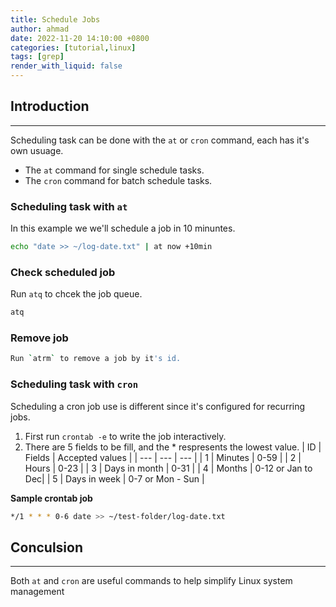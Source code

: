```yaml
---
title: Schedule Jobs
author: ahmad
date: 2022-11-20 14:10:00 +0800
categories: [tutorial,linux]
tags: [grep]
render_with_liquid: false
---
```


## Introduction
---
Scheduling task can be done with the `at` or `cron` command, each has it's own usuage.
- The `at` command for single schedule tasks.
- The `cron` command for batch schedule tasks.

### Scheduling task with `at`
In this example we we'll schedule a job in 10 minuntes.
```bash
echo "date >> ~/log-date.txt" | at now +10min
```

### Check scheduled job
Run `atq` to chcek the job queue.
```bash
atq
```

### Remove job 
```bash
Run `atrm` to remove a job by it's id.
```

### Scheduling task with `cron`
Scheduling a cron job use is different since it's configured for recurring jobs. 
1. First run `crontab -e` to write the job interactively.
2. There are 5 fields to be fill, and the * respresents the lowest value.
    | ID | Fields | Accepted values |
    | --- | --- | --- |
    | 1 | Minutes | 0-59 |
    | 2 | Hours | 0-23 |
    | 3 | Days in month | 0-31 | 
    | 4 | Months | 0-12 or Jan to Dec|
    | 5 | Days in week | 0-7 or Mon - Sun |

**Sample crontab job**
```bash
*/1 * * * 0-6 date >> ~/test-folder/log-date.txt
```











## Conculsion
---
Both `at` and `cron` are useful commands to help simplify Linux system management